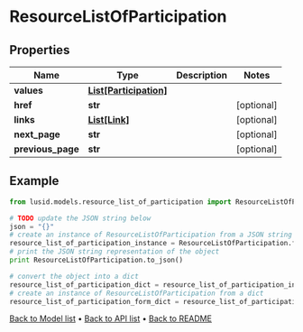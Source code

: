 # ResourceListOfParticipation


## Properties
Name | Type | Description | Notes
------------ | ------------- | ------------- | -------------
**values** | [**List[Participation]**](Participation.md) |  | 
**href** | **str** |  | [optional] 
**links** | [**List[Link]**](Link.md) |  | [optional] 
**next_page** | **str** |  | [optional] 
**previous_page** | **str** |  | [optional] 

## Example

```python
from lusid.models.resource_list_of_participation import ResourceListOfParticipation

# TODO update the JSON string below
json = "{}"
# create an instance of ResourceListOfParticipation from a JSON string
resource_list_of_participation_instance = ResourceListOfParticipation.from_json(json)
# print the JSON string representation of the object
print ResourceListOfParticipation.to_json()

# convert the object into a dict
resource_list_of_participation_dict = resource_list_of_participation_instance.to_dict()
# create an instance of ResourceListOfParticipation from a dict
resource_list_of_participation_form_dict = resource_list_of_participation.from_dict(resource_list_of_participation_dict)
```
[Back to Model list](../README.md#documentation-for-models) &#8226; [Back to API list](../README.md#documentation-for-api-endpoints) &#8226; [Back to README](../README.md)


